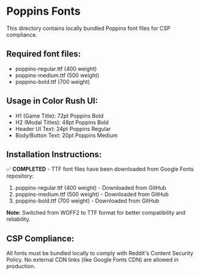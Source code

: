 # Poppins Fonts

This directory contains locally bundled Poppins font files for CSP compliance.

## Required font files:

- poppins-regular.ttf (400 weight)
- poppins-medium.ttf (500 weight)
- poppins-bold.ttf (700 weight)

## Usage in Color Rush UI:

- H1 (Game Title): 72pt Poppins Bold
- H2 (Modal Titles): 48pt Poppins Bold
- Header UI Text: 24pt Poppins Regular
- Body/Button Text: 20pt Poppins Medium

## Installation Instructions:

✅ **COMPLETED** - TTF font files have been downloaded from Google Fonts repository:
1. poppins-regular.ttf (400 weight) - Downloaded from GitHub
2. poppins-medium.ttf (500 weight) - Downloaded from GitHub  
3. poppins-bold.ttf (700 weight) - Downloaded from GitHub

**Note:** Switched from WOFF2 to TTF format for better compatibility and reliability.

## CSP Compliance:

All fonts must be bundled locally to comply with Reddit's Content Security Policy.
No external CDN links (like Google Fonts CDN) are allowed in production.
